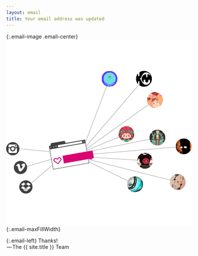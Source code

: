 ```yaml
---
layout: email
title: Your email address was updated
---
```


{:.email-image .email-center}
![](/assets/email/invite-01.png){:.email-maxFillWidth}

{:.email-left}
Thanks!
<br> — The {{ site.title }} Team